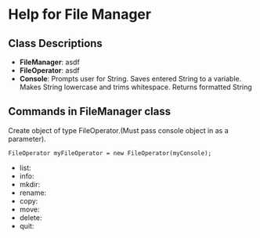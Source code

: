 # Help for File Manager


## Class Descriptions
- **FileManager**: asdf
- **FileOperator**: asdf
- **Console**: Prompts user for String. Saves entered String to a variable. Makes String lowercase and trims whitespace. Returns formatted String

## Commands in FileManager class

Create object of type FileOperator.(Must pass console object in as a parameter).

`FileOperator myFileOperator = new FileOperator(myConsole);`

- list: 
- info:
- mkdir:
- rename:
- copy:
- move:
- delete:
- quit:

